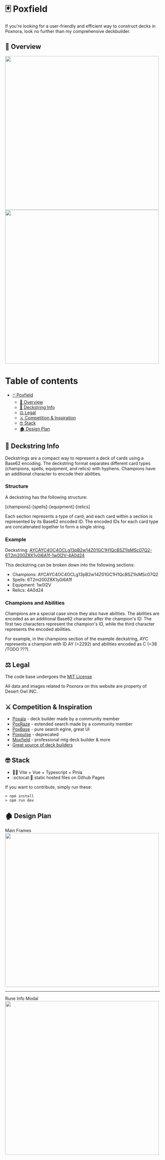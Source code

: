 # :black_joker: Poxfield

If you're looking for a user-friendly and efficient way to construct decks in Poxnora, look no further than my comprehensive deckbuilder.

## :eyes: Overview

<img src="https://user-images.githubusercontent.com/44639352/227801280-0d4324e3-6fde-4471-ae40-bc9e23f98c6d.png" width="500px">

<img src="https://user-images.githubusercontent.com/44639352/227800757-87dcf392-34c8-4676-a5c6-5e06e443ae69.gif" width="500px">

# Table of contents

- [:black_joker: Poxfield](#black_joker-poxfield)
  - [:eyes: Overview](#eyes-overview)
  - [:thread: Deckstring Info](#thread-deckstring-info)
  - [:balance_scale: Legal](#balance_scale-legal)
  - [:crossed_swords: Competition & Inspiration](#crossed_swords-competition--inspiration)
  - [:nerd_face: Stack](#nerd_face-stack)
  - [:derelict_house: Design Plan](#derelict_house-design-plan)

## :thread: Deckstring Info
Deckstrings are a compact way to represent a deck of cards using a Base62 encoding. The deckstring format separates different card types (champions, spells, equipment, and relics) with hyphens. Champions have an additional character to encode their abilities.

### Structure
A deckstring has the following structure:

[champions]-[spells]-[equipment]-[relics]

Each section represents a type of card, and each card within a section is represented by its Base62 encoded ID. The encoded IDs for each card type are concatenated together to form a single string.

### Example
Deckstring: [AYCAYC4OC4OCLg13pB2w14Z01GC1H1QcBSZ1IsMSc07Q2-6T2m200Z8X1y0i6A1f-1w0l2V-4A0d24](https://sebakocz.github.io/poxfield/?deck=AYCAYC4OC4OCLg13pB2w14Z01GC1H1QcBSZ1IsMSc07Q2-6T2m200Z8X1y0i6A1f-1w0l2V-4A0d24)

This deckstring can be broken down into the following sections:
- Champions: AYCAYC4OC4OCLg13pB2w14Z01GC1H1QcBSZ1IsMSc07Q2
- Spells: 6T2m200Z8X1y0i6A1f
- Equipment: 1w0l2V
- Relics: 4A0d24

### Champions and Abilities
Champions are a special case since they also have abilities. The abilities are encoded as an additional Base62 character after the champion's ID. The first two characters represent the champion's ID, while the third character represents the encoded abilities.

For example, in the champions section of the example deckstring, AYC represents a champion with ID AY (=2292) and abilities encoded as C (=38 /TODO ???).

## :balance_scale: Legal

The code base undergoes the [MIT License](https://github.com/sebakocz/poxfield/blob/master/LICENSE.md)

All data and images related to Poxnora on this website are property of Desert Owl INC.

## :crossed_swords: Competition & Inspiration
- [Poxala](https://poxala-fa4ce.web.app/runes) - deck builder made by a community member
- [PoxRaze](https://blacr7.github.io/PoxRaze/) - extended search made by a community member
- [PoxBase](https://poxbase.net/) - pure search egine, great UI
- [Poxpulse](https://github.com/winsomniak/poxpulse.com) - deprecated
- [Moxfield](https://www.moxfield.com/) - professional mtg deck builder & more
- [Great source of deck builders](https://www.similarweb.com/website/moxfield.com/competitors/)

## :nerd_face: Stack
- :green_heart::pineapple: Vite + Vue + Typescript + Pinia
- :octocat::page_facing_up: static hosted files on Github Pages

If you want to contribute, simply run these:
```
> npm install
> npm run dev
```

## :derelict_house: Design Plan

Main Frames
<img src="https://user-images.githubusercontent.com/44639352/224578422-33b2be7c-fef2-48c4-ba4c-0792e41e8472.png" width="500px">

-----
Rune Info Modal
<img src="https://user-images.githubusercontent.com/44639352/224578422-33b2be7c-fef2-48c4-ba4c-0792e41e8472.png" width="500px">
